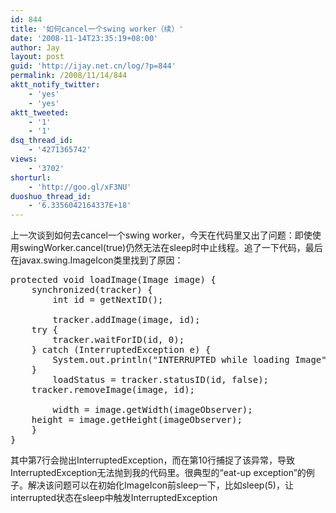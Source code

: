 ```yaml
---
id: 844
title: '如何cancel一个swing worker（续）'
date: '2008-11-14T23:35:19+08:00'
author: Jay
layout: post
guid: 'http://ijay.net.cn/log/?p=844'
permalink: /2008/11/14/844
aktt_notify_twitter:
    - 'yes'
    - 'yes'
aktt_tweeted:
    - '1'
    - '1'
dsq_thread_id:
    - '4271365742'
views:
    - '3702'
shorturl:
    - 'http://goo.gl/xF3NU'
duoshuo_thread_id:
    - '6.3356042164337E+18'
---
```


上一次谈到如何去cancel一个swing worker，今天在代码里又出了问题：即使使用swingWorker.cancel(true)仍然无法在sleep时中止线程。追了一下代码，最后在javax.swing.ImageIcon类里找到了原因：
<pre lang="java" line="1">
protected void loadImage(Image image) {
    synchronized(tracker) {
        int id = getNextID();

        tracker.addImage(image, id);
	try {
	    tracker.waitForID(id, 0);
	} catch (InterruptedException e) {
	    System.out.println("INTERRUPTED while loading Image");
	}
        loadStatus = tracker.statusID(id, false);
	tracker.removeImage(image, id);

        width = image.getWidth(imageObserver);
	height = image.getHeight(imageObserver);
    }
}
</pre>
其中第7行会抛出InterruptedException，而在第10行捕捉了该异常，导致InterruptedException无法抛到我的代码里。很典型的“eat-up exception”的例子。解决该问题可以在初始化ImageIcon前sleep一下，比如sleep(5)，让interrupted状态在sleep中触发InterruptedException